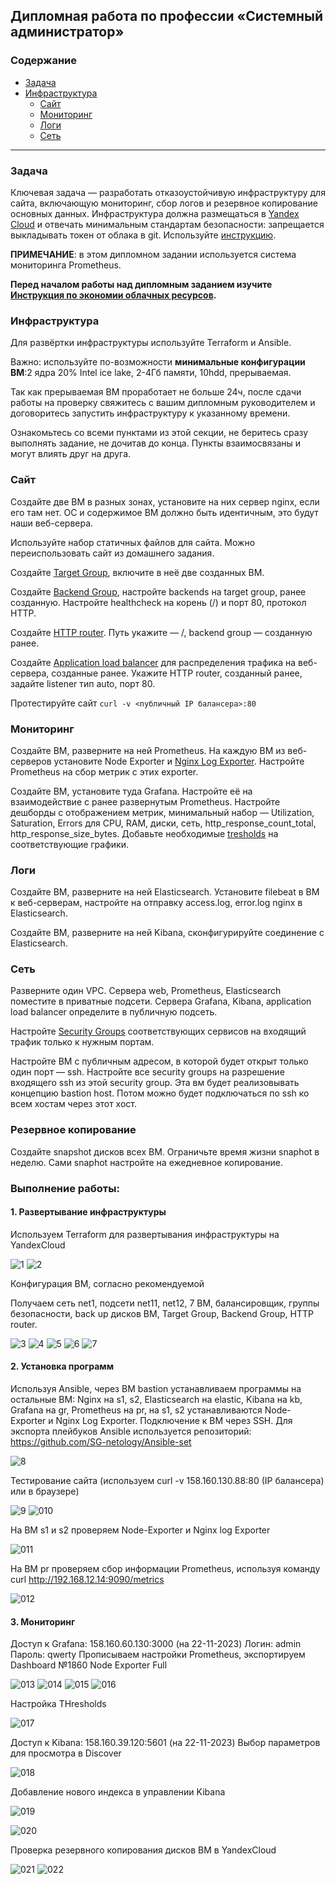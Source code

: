 ##  Дипломная работа по профессии «Системный администратор»

### Содержание

* [Задача](#Задача)
* [Инфраструктура](#Инфраструктура)
    * [Сайт](#Сайт)
    * [Мониторинг](#Мониторинг)
    * [Логи](#Логи)
    * [Сеть](#Сеть)
---------
### Задача
Ключевая задача — разработать отказоустойчивую инфраструктуру для сайта, включающую мониторинг, сбор логов и резервное копирование основных данных. Инфраструктура должна размещаться в [Yandex Cloud](https://cloud.yandex.com/) и отвечать минимальным стандартам безопасности: запрещается выкладывать токен от облака в git. Используйте [инструкцию](https://cloud.yandex.ru/docs/tutorials/infrastructure-management/terraform-quickstart#get-credentials).

**ПРИМЕЧАНИЕ**: в этом дипломном задании используется система мониторинга Prometheus.

**Перед началом работы над дипломным заданием изучите [Инструкция по экономии облачных ресурсов](https://github.com/netology-code/devops-materials/blob/master/cloudwork.MD).**

### Инфраструктура
Для развёртки инфраструктуры используйте Terraform и Ansible.  

Важно: используйте по-возможности **минимальные конфигурации ВМ**:2 ядра 20% Intel ice lake, 2-4Гб памяти, 10hdd, прерываемая. 

Так как прерываемая ВМ проработает не больше 24ч, после сдачи работы на проверку свяжитесь с вашим дипломным руководителем и договоритесь запустить инфраструктуру к указанному времени.

Ознакомьтесь со всеми пунктами из этой секции, не беритесь сразу выполнять задание, не дочитав до конца. Пункты взаимосвязаны и могут влиять друг на друга.

### Сайт
Создайте две ВМ в разных зонах, установите на них сервер nginx, если его там нет. ОС и содержимое ВМ должно быть идентичным, это будут наши веб-сервера.

Используйте набор статичных файлов для сайта. Можно переиспользовать сайт из домашнего задания.

Создайте [Target Group](https://cloud.yandex.com/docs/application-load-balancer/concepts/target-group), включите в неё две созданных ВМ.

Создайте [Backend Group](https://cloud.yandex.com/docs/application-load-balancer/concepts/backend-group), настройте backends на target group, ранее созданную. Настройте healthcheck на корень (/) и порт 80, протокол HTTP.

Создайте [HTTP router](https://cloud.yandex.com/docs/application-load-balancer/concepts/http-router). Путь укажите — /, backend group — созданную ранее.

Создайте [Application load balancer](https://cloud.yandex.com/en/docs/application-load-balancer/) для распределения трафика на веб-сервера, созданные ранее. Укажите HTTP router, созданный ранее, задайте listener тип auto, порт 80.

Протестируйте сайт
`curl -v <публичный IP балансера>:80` 

### Мониторинг
Создайте ВМ, разверните на ней Prometheus. На каждую ВМ из веб-серверов установите Node Exporter и [Nginx Log Exporter](https://github.com/martin-helmich/prometheus-nginxlog-exporter). Настройте Prometheus на сбор метрик с этих exporter.

Создайте ВМ, установите туда Grafana. Настройте её на взаимодействие с ранее развернутым Prometheus. Настройте дешборды с отображением метрик, минимальный набор — Utilization, Saturation, Errors для CPU, RAM, диски, сеть, http_response_count_total, http_response_size_bytes. Добавьте необходимые [tresholds](https://grafana.com/docs/grafana/latest/panels/thresholds/) на соответствующие графики.

### Логи
Cоздайте ВМ, разверните на ней Elasticsearch. Установите filebeat в ВМ к веб-серверам, настройте на отправку access.log, error.log nginx в Elasticsearch.

Создайте ВМ, разверните на ней Kibana, сконфигурируйте соединение с Elasticsearch.

### Сеть
Разверните один VPC. Сервера web, Prometheus, Elasticsearch поместите в приватные подсети. Сервера Grafana, Kibana, application load balancer определите в публичную подсеть.

Настройте [Security Groups](https://cloud.yandex.com/docs/vpc/concepts/security-groups) соответствующих сервисов на входящий трафик только к нужным портам.

Настройте ВМ с публичным адресом, в которой будет открыт только один порт — ssh. Настройте все security groups на разрешение входящего ssh из этой security group. Эта вм будет реализовывать концепцию bastion host. Потом можно будет подключаться по ssh ко всем хостам через этот хост.

### Резервное копирование
Создайте snapshot дисков всех ВМ. Ограничьте время жизни snaphot в неделю. Сами snaphot настройте на ежедневное копирование.

### Выполнение работы:

#### 1. Развертывание инфраструктуры

Используем Terraform для развертывания инфраструктуры на YandexCloud

![1](https://github.com/SG-netology/DiplomSG/blob/main/1.png)
![2](https://github.com/SG-netology/DiplomSG/blob/main/2.png)

Конфигурация ВМ, согласно рекомендуемой

Получаем сеть net1, подсети net11, net12, 7 ВМ, балансировщик, группы безопасности, back up дисков ВМ, Target Group, Backend Group, HTTP router.

![3](https://github.com/SG-netology/DiplomSG/blob/main/3.png)
![4](https://github.com/SG-netology/DiplomSG/blob/main/4.png)
![5](https://github.com/SG-netology/DiplomSG/blob/main/5.png)
![6](https://github.com/SG-netology/DiplomSG/blob/main/6.png)
![7](https://github.com/SG-netology/DiplomSG/blob/main/7.png)

#### 2. Установка программ

Используя Ansible, через ВМ bastion устанавливаем программы на остальные ВМ: Nginx на s1, s2, Elasticsearch на elastic, Kibana на kb, Grafana на gr, Prometheus на pr, на s1, s2 устанавливаются Node-Exporter и Nginx Log Exporter. Подключение к ВМ через SSH. Для экспорта плейбуков Ansible используется репозиторий: https://github.com/SG-netology/Ansible-set

![8](https://github.com/SG-netology/DiplomSG/blob/main/8.png)

Тестирование сайта (используем curl -v 158.160.130.88:80 (IP балансера) или в браузере)

![9](https://github.com/SG-netology/DiplomSG/blob/main/9.png)
![010](https://github.com/SG-netology/DiplomSG/blob/main/010.png)

На ВМ s1 и s2 проверяем Node-Exporter и Nginx log Exporter

![011](https://github.com/SG-netology/DiplomSG/blob/main/011.png)

На ВМ pr проверяем сбор информации Prometheus, используя команду curl http://192.168.12.14:9090/metrics

![012](https://github.com/SG-netology/DiplomSG/blob/main/012.png)

#### 3. Мониторинг

Доступ к Grafana: 158.160.60.130:3000 (на 22-11-2023) Логин: admin Пароль: qwerty
Прописываем настройки Prometheus, экспортируем Dashboard №1860 Node Exporter Full

![013](https://github.com/SG-netology/DiplomSG/blob/main/013.png)
![014](https://github.com/SG-netology/DiplomSG/blob/main/014.png)
![015](https://github.com/SG-netology/DiplomSG/blob/main/015.png)
![016](https://github.com/SG-netology/DiplomSG/blob/main/016.png)

Настройка THresholds

![017](https://github.com/SG-netology/DiplomSG/blob/main/017.png)

Доступ к Kibana: 158.160.39.120:5601 (на 22-11-2023)
Выбор параметров для просмотра в Discover

![018](https://github.com/SG-netology/DiplomSG/blob/main/018.png)

Добавление нового индекса в управлении Kibana

![019](https://github.com/SG-netology/DiplomSG/blob/main/019.png)

![020](https://github.com/SG-netology/DiplomSG/blob/main/020.png)

Проверка резервного копирования дисков ВМ в YandexCloud

![021](https://github.com/SG-netology/DiplomSG/blob/main/021.png)
![022](https://github.com/SG-netology/DiplomSG/blob/main/022.png)

